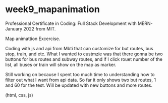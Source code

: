 # week9_mapanimation

Professional Certificate in Coding: Full Stack Development with MERN- January 2022 from MIT.

Map animattion Excercise.

Coding with js and api from Mbti that can customize for but routes, bus stop, train, and etc.
What I wanted to custmzie was that there gonna be two buttons for bus routes and subway routes, and if I click rouet number of the list, all buses or train will show on the map as marker.

Still working on because I spent too much time to understanding how to filter out what I want from api data.
So far it only shows two but routes, 1 and 60 for the test. Will be updated with new buttons and more routes.


(html, css, js)
